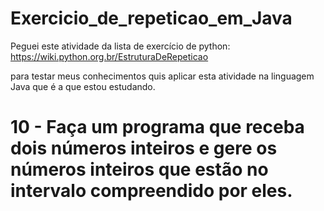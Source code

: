 # Exercicio_de_repeticao_em_Java

Peguei este atividade da lista de exercício de python: https://wiki.python.org.br/EstruturaDeRepeticao

para testar meus conhecimentos quis aplicar esta atividade na linguagem Java que é a que estou estudando.

# 10 - Faça um programa que receba dois  números inteiros e gere os números  inteiros que estão no intervalo  compreendido por eles.
